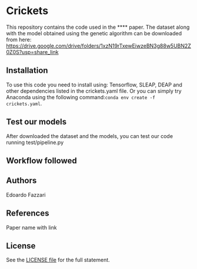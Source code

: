 # Crickets
 
This repository contains the code used in the **** paper.
The dataset along with the model obtained using the genetic algorithm can be downloaded from here: https://drive.google.com/drive/folders/1xzN19rTxewEiwzeBN3g88w5UBN2Z0Z0S?usp=share_link

## Installation
To use this code you need to install using: Tensorflow, SLEAP, DEAP and other dependencies listed in the crickets.yaml file. 
Or you can simply try Anaconda using the following command:`conda env create -f crickets.yaml`.

## Test our models
After downloaded the dataset and the models, you can test our code running test/pipeline.py

## Workflow followed


## Authors
Edoardo Fazzari

## References
Paper name with link

## License
See the [LICENSE file](LICENSE) for the full statement.